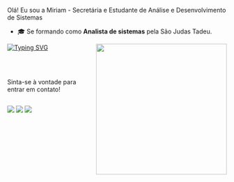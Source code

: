 
Olá! Eu sou a Miriam - Secretária e Estudante de Análise e Desenvolvimento de Sistemas

 



- 🎓 Se formando como **Analista de sistemas** pela São Judas Tadeu</a>.





<img src="https://github.com/user-attachments/assets/7c13f808-42f1-495a-8728-6518264d38c6" min-width="100px" max-width="100px" width="300px" align="right">










[![Typing SVG](https://readme-typing-svg.herokuapp.com?font=Montserrat&weight=300&size=50&duration=4000&pause=1000&color=F73D9F&center=true&vCenter=true&random=false&width=1000&lines=I'm+20+years+old;I'm+from+Brazil;welcome%3A)](https://git.io/typing-svg)






</a>
</div>

<br>
<br>





</div>

<div align="fixed" >

Sinta-se à vontade para entrar em contato!
 ##
 
<div> 

 <a href="https://discord.gg/wagxzStdcR" target="_blank"><img src="https://img.shields.io/badge/Discord-7289DA?style=for-the-badge&logo=discord&logoColor=white" target="_blank"></a> 
  <a href = "mailto:contatorafaballerini@gmail.com"><img src="https://img.shields.io/badge/-Gmail-%23333?style=for-the-badge&logo=gmail&logoColor=white" target="_blank"></a>
  <a href="https://www.linkedin.com/in/miriam-gama-b87201329/" target="_blank"><img src="https://img.shields.io/badge/-LinkedIn-%230077B5?style=for-the-badge&logo=linkedin&logoColor=white" target="_blank"></a> 
  
</div>
